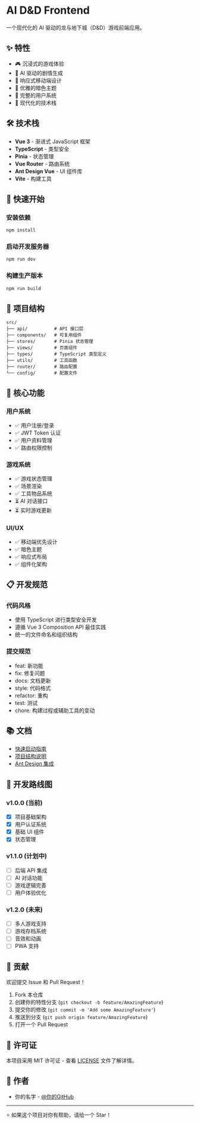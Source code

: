 # AI D&D Frontend

一个现代化的 AI 驱动的龙与地下城（D&D）游戏前端应用。

## ✨ 特性

- 🎮 沉浸式的游戏体验
- 🤖 AI 驱动的剧情生成
- 📱 响应式移动端设计
- 🌙 优雅的暗色主题
- 👤 完整的用户系统
- 🚀 现代化的技术栈

## 🛠️ 技术栈

- **Vue 3** - 渐进式 JavaScript 框架
- **TypeScript** - 类型安全
- **Pinia** - 状态管理
- **Vue Router** - 路由系统
- **Ant Design Vue** - UI 组件库
- **Vite** - 构建工具

## 🚀 快速开始

### 安装依赖
```bash
npm install
```

### 启动开发服务器
```bash
npm run dev
```

### 构建生产版本
```bash
npm run build
```

## 📁 项目结构

```
src/
├── api/          # API 接口层
├── components/   # 可复用组件
├── stores/       # Pinia 状态管理
├── views/        # 页面组件
├── types/        # TypeScript 类型定义
├── utils/        # 工具函数
├── router/       # 路由配置
└── config/       # 配置文件
```

## 🎯 核心功能

### 用户系统
- ✅ 用户注册/登录
- ✅ JWT Token 认证
- ✅ 用户资料管理
- ✅ 路由权限控制

### 游戏系统
- ✅ 游戏状态管理
- ✅ 场景渲染
- ✅ 工具物品系统
- ⏳ AI 对话接口
- ⏳ 实时游戏更新

### UI/UX
- ✅ 移动端优先设计
- ✅ 暗色主题
- ✅ 响应式布局
- ✅ 组件化架构

## 📋 开发规范

### 代码风格
- 使用 TypeScript 进行类型安全开发
- 遵循 Vue 3 Composition API 最佳实践
- 统一的文件命名和组织结构

### 提交规范
- feat: 新功能
- fix: 修复问题
- docs: 文档更新
- style: 代码格式
- refactor: 重构
- test: 测试
- chore: 构建过程或辅助工具的变动

## 📚 文档

- [快速启动指南](./docs/QUICK_START.md)
- [项目结构说明](./docs/PROJECT_STRUCTURE.md)
- [Ant Design 集成](./docs/ANT_DESIGN_INTEGRATION.md)

## 🔄 开发路线图

### v1.0.0 (当前)
- [x] 项目基础架构
- [x] 用户认证系统
- [x] 基础 UI 组件
- [x] 状态管理

### v1.1.0 (计划中)
- [ ] 后端 API 集成
- [ ] AI 对话功能
- [ ] 游戏逻辑完善
- [ ] 用户体验优化

### v1.2.0 (未来)
- [ ] 多人游戏支持
- [ ] 游戏存档系统
- [ ] 音效和动画
- [ ] PWA 支持

## 🤝 贡献

欢迎提交 Issue 和 Pull Request！

1. Fork 本仓库
2. 创建你的特性分支 (`git checkout -b feature/AmazingFeature`)
3. 提交你的修改 (`git commit -m 'Add some AmazingFeature'`)
4. 推送到分支 (`git push origin feature/AmazingFeature`)
5. 打开一个 Pull Request

## 📄 许可证

本项目采用 MIT 许可证 - 查看 [LICENSE](LICENSE) 文件了解详情。

## 👥 作者

- 你的名字 - [@你的GitHub](https://github.com/你的用户名)

---

⭐ 如果这个项目对你有帮助，请给一个 Star！
